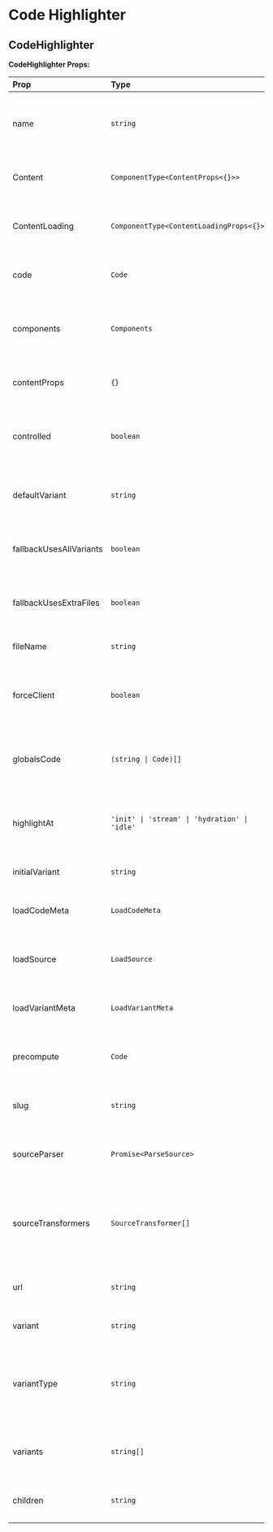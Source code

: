 # Code Highlighter

[//]: types.ts '<-- Autogenerated By (do not edit the following markdown directly)'

## CodeHighlighter

**CodeHighlighter Props:**

| Prop                    | Type                                          | Default    | Description                                                                                                      |
| :---------------------- | :-------------------------------------------- | :--------- | :--------------------------------------------------------------------------------------------------------------- |
| name                    | `string`                                      | -          | Display name for the code example, used for identification and titles                                            |
| Content                 | `ComponentType<ContentProps<{}>>`             | -          | Component to render the code content and preview                                                                 |
| ContentLoading          | `ComponentType<ContentLoadingProps<{}>>`      | -          | Component to show while code is being loaded or processed                                                        |
| code                    | `Code`                                        | -          | Static code content with variants and metadata                                                                   |
| components              | `Components`                                  | -          | React components for live preview alongside code                                                                 |
| contentProps            | `{}`                                          | -          | Additional props passed to the Content component                                                                 |
| controlled              | `boolean`                                     | -          | Enable controlled mode for external code state management                                                        |
| defaultVariant          | `string`                                      | -          | Fallback variant when the requested variant is not available                                                     |
| fallbackUsesAllVariants | `boolean`                                     | -          | Whether fallback content should include all variants                                                             |
| fallbackUsesExtraFiles  | `boolean`                                     | -          | Whether fallback content should include extra files                                                              |
| fileName                | `string`                                      | -          | Currently selected file name                                                                                     |
| forceClient             | `boolean`                                     | -          | Force client-side rendering even when server rendering is available                                              |
| globalsCode             | `(string \| Code)[]`                          | -          | Global static code snippets to inject, typically for styling or tooling                                          |
| highlightAt             | `'init' \| 'stream' \| 'hydration' \| 'idle'` | `'stream'` | When to perform syntax highlighting and code processing                                                          |
| initialVariant          | `string`                                      | -          | Default variant to show on first load                                                                            |
| loadCodeMeta            | `LoadCodeMeta`                                | -          | Function to load code metadata from a URL                                                                        |
| loadSource              | `LoadSource`                                  | -          | Function to load raw source code and dependencies                                                                |
| loadVariantMeta         | `LoadVariantMeta`                             | -          | Function to load specific variant metadata                                                                       |
| precompute              | `Code`                                        | -          | Pre-computed code data from build-time optimization                                                              |
| slug                    | `string`                                      | -          | URL-friendly identifier for deep linking and navigation                                                          |
| sourceParser            | `Promise<ParseSource>`                        | -          | Promise resolving to a source parser for syntax highlighting                                                     |
| sourceTransformers      | `SourceTransformer[]`                         | -          | Array of source transformers for code processing (e.g., TypeScript to JavaScript)                                |
| url                     | `string`                                      | -          | Source URL where the code content originates from                                                                |
| variant                 | `string`                                      | -          | Currently selected variant name                                                                                  |
| variantType             | `string`                                      | -          | What type of variants are available (e.g., a type `packageManager` when variants `npm` and `yarn` are available) |
| variants                | `string[]`                                    | -          | Static variant names that should be fetched at runtime                                                           |
| children                | `string`                                      | -          | Raw code string for simple use cases                                                                             |
